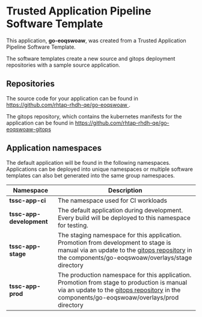 # Trusted Application Pipeline Software Template

This application, **go-eoqswoaw**, was created from a Trusted Application Pipeline Software Template.

The software templates create a new source and gitops deployment repositories with a sample source application. 

## Repositories

The source code for your application can be found in [https://github.com/rhtap-rhdh-qe/go-eoqswoaw ](https://github.com/rhtap-rhdh-qe/go-eoqswoaw ).
 
The gitops repository, which contains the kubernetes manifests for the application can be found in 
[https://github.com/rhtap-rhdh-qe/go-eoqswoaw-gitops ](https://github.com/rhtap-rhdh-qe/go-eoqswoaw-gitops ) 

## Application namespaces 

The default application will be found in the following namespaces. Applications can be deployed into unique namespaces or multiple software templates can also bet generated into the same group namespaces.  

|  Namespace   |  Description   |  
| -------- | -------- |
| **tssc-app-ci** | The namespace used for CI workloads |
| **tssc-app-development** | The default application during development. Every build will be deployed to this namespace for testing. |
| **tssc-app-stage** | The staging namespace for this application. Promotion from development to stage is manual via an update to the [gitops repository](https://github.com/rhtap-rhdh-qe/go-eoqswoaw-gitops ) in the components/go-eoqswoaw/overlays/stage directory |
| **tssc-app-prod** | The production namespace for this application. Promotion from stage to production is manual via an update to the [gitops repository](https://github.com/rhtap-rhdh-qe/go-eoqswoaw-gitops ) in the components/go-eoqswoaw/overlays/prod directory |